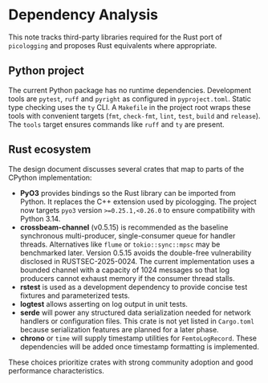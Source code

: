# Dependency Analysis

This note tracks third-party libraries required for the Rust port of
`picologging` and proposes Rust equivalents where appropriate.

## Python project

The current Python package has no runtime dependencies. Development tools
are `pytest`, `ruff` and `pyright` as configured in `pyproject.toml`. Static
type checking uses the `ty` CLI. A `Makefile` in the project root wraps these
tools with convenient targets (`fmt`, `check-fmt`, `lint`, `test`, `build`
and `release`). The `tools` target ensures commands like `ruff` and `ty` are
present.

## Rust ecosystem

The design document discusses several crates that map to parts of the CPython
implementation:

- **PyO3** provides bindings so the Rust library can be imported from Python. It
  replaces the C++ extension used by picologging. The project now targets `pyo3`
  version `>=0.25.1,<0.26.0` to ensure compatibility with Python 3.14.
- **crossbeam-channel** (v0.5.15) is recommended as the baseline synchronous
  multi-producer, single-consumer queue for handler threads. Alternatives like
  `flume` or `tokio::sync::mpsc` may be benchmarked later. Version 0.5.15 avoids
  the double-free vulnerability disclosed in RUSTSEC-2025-0024. The current
  implementation uses a bounded channel with a capacity of 1024 messages so that
  log producers cannot exhaust memory if the consumer thread stalls.
- **rstest** is used as a development dependency to provide concise test
  fixtures and parameterized tests.
- **logtest** allows asserting on log output in unit tests.
- **serde** will power any structured data serialization needed for network
  handlers or configuration files. This crate is not yet listed in `Cargo.toml`
  because serialization features are planned for a later phase.
- **chrono** or `time` will supply timestamp utilities for `FemtoLogRecord`.
  These dependencies will be added once timestamp formatting is implemented.

These choices prioritize crates with strong community adoption and good
performance characteristics.
